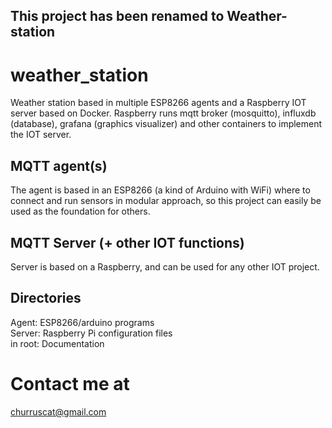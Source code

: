 ## This project has been renamed to Weather-station 
# weather_station
Weather station based in multiple ESP8266 agents and a Raspberry IOT server based on Docker. 
Raspberry runs mqtt broker (mosquitto), influxdb (database), grafana (graphics visualizer) and other containers to implement the IOT server.
## MQTT agent(s)
The agent is based in an ESP8266 (a kind of Arduino with WiFi) where to connect and run sensors in modular approach, so this project can easily be used as the foundation for others.
## MQTT Server (+ other IOT functions)
Server is based on a Raspberry, and can be used for any other IOT project.
## Directories
Agent: ESP8266/arduino programs  
Server: Raspberry Pi configuration files    
in root: Documentation   
# Contact me at
churruscat@gmail.com
